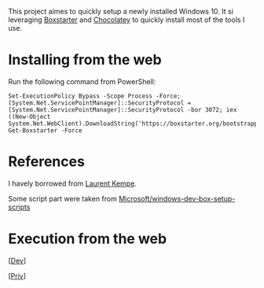 This project aimes to quickly setup a newly installed Windows 10.
It si leveraging [Boxstarter](http://boxstarter.org) and [Chocolatey](http://chocolatey.org) to quickly install most of the tools I use.

# Installing from the web

Run the following command from PowerShell:

```
Set-ExecutionPolicy Bypass -Scope Process -Force; [System.Net.ServicePointManager]::SecurityProtocol = [System.Net.ServicePointManager]::SecurityProtocol -bor 3072; iex ((New-Object System.Net.WebClient).DownloadString('https://boxstarter.org/bootstrapper.ps1')); Get-Boxstarter -Force
```

# References 
I havely borrowed from [Laurent Kempe](https://laurentkempe.com/2018/06/01/Automating-development-machine-installation/).

Some script part were taken from [Microsoft/windows-dev-box-setup-scripts](https://github.com/Microsoft/windows-dev-box-setup-scripts)

# Execution from the web

[<a href='http://boxstarter.org/package/nr/url?https://raw.githubusercontent.com/falkheiland/BoxStarter/main/Dev.ps1'>Dev</a>]

[<a href='http://boxstarter.org/package/nr/url?https://raw.githubusercontent.com/falkheiland/BoxStarter/main/Priv.ps1'>Priv</a>]
